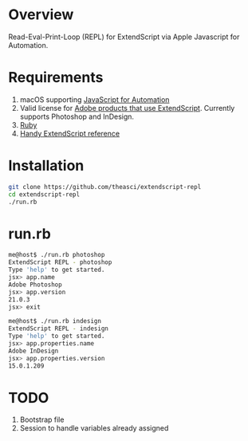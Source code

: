# Overview

Read-Eval-Print-Loop (REPL) for ExtendScript via Apple Javascript for Automation.

# Requirements

1. macOS supporting [JavaScript for Automation](https://github.com/JXA-Cookbook/JXA-Cookbook/wiki)
1. Valid license for [Adobe products that use ExtendScript](https://www.adobe.com/devnet/scripting.html). Currently supports Photoshop and InDesign.
1. [Ruby](https://www.ruby-lang.org/en/)
1. [Handy ExtendScript reference](http://jongware.mit.edu/idcs6js)

# Installation

```sh
git clone https://github.com/theasci/extendscript-repl
cd extendscript-repl
./run.rb
```

# run.rb

```sh
me@host$ ./run.rb photoshop
ExtendScript REPL - photoshop
Type 'help' to get started.
jsx> app.name
Adobe Photoshop
jsx> app.version
21.0.3
jsx> exit

me@host$ ./run.rb indesign
ExtendScript REPL - indesign
Type 'help' to get started.
jsx> app.properties.name
Adobe InDesign
jsx> app.properties.version
15.0.1.209
```
# TODO

1. Bootstrap file
1. Session to handle variables already assigned
